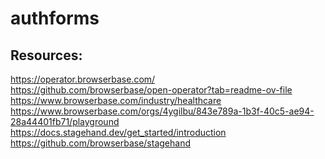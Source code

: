 # authforms

## Resources:
https://operator.browserbase.com/ <br/>
https://github.com/browserbase/open-operator?tab=readme-ov-file <br/>
https://www.browserbase.com/industry/healthcare <br/>
https://www.browserbase.com/orgs/4ygilbu/843e789a-1b3f-40c5-ae94-28a44401fb71/playground  <br/>
https://docs.stagehand.dev/get_started/introduction <br/>
https://github.com/browserbase/stagehand <br/>
